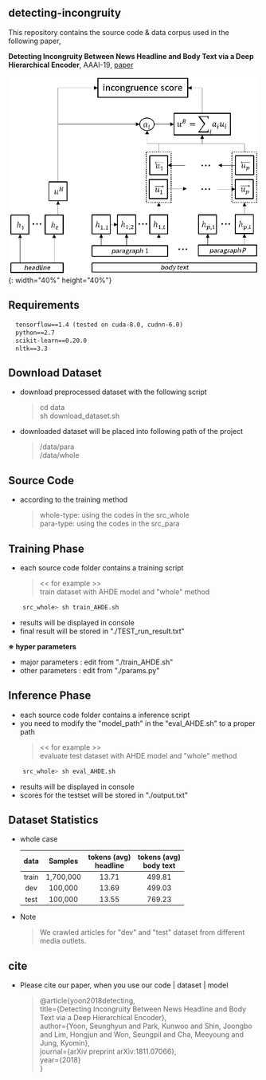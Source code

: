 detecting-incongruity
------------------------------------------------------------

This repository contains the source code & data corpus used in the following paper,

**Detecting Incongruity Between News Headline and Body Text via a Deep Hierarchical Encoder**, AAAI-19, <a href="https://arxiv.org/abs/1811.07066">paper</a>

![alt tag](./assets/AHDE.png){: width="40%" height="40%"}

Requirements
-------------
```
  tensorflow==1.4 (tested on cuda-8.0, cudnn-6.0)
  python==2.7
  scikit-learn==0.20.0
  nltk==3.3
```

Download Dataset
-------------
- download preprocessed dataset with the following script
	> cd data <br>
	> sh download_dataset.sh
- downloaded dataset will be placed into following path of the project
	>	/data/para <br>
	>	/data/whole


Source Code
-------------
- according to the training method
	 >	 whole-type: using the codes in the src_whole <br>
	 >	 para-type: using the codes in the src_para <br>



Training Phase
-------------
- each source code folder contains a training script
	> << for example >> <br>
	> train dataset with AHDE model and "whole" method <br>
```bash
	src_whole> sh train_AHDE.sh
```
- results will be displayed in console <br>
- final result will be stored in "./TEST_run_result.txt" <br>


<space>**※ hyper parameters**
- major parameters : edit from "./train_AHDE.sh" <br>
- other parameters : edit from "./params.py"


Inference Phase
-------------
- each source code folder contains a inference script
- you need to modify the "model_path" in the "eval_AHDE.sh" to a proper path
	> << for example >> <br>
	> evaluate test dataset with AHDE model and "whole" method <br>
```bash
	src_whole> sh eval_AHDE.sh
```
- results will be displayed in console <br>
- scores for the testset will be stored in "./output.txt" <br>



Dataset Statistics
-------------
* whole case <br>

  | data  |  Samples  | tokens (avg)<br> headline| tokens (avg) <br> body text |
  |:-----:|:---------:|:------------:|:---------:|
  | train | 1,700,000 |        13.71 |    499.81 |
  |  dev  |   100,000 |        13.69 |    499.03 |
  |  test |   100,000 |        13.55 |    769.23 |

* Note <br>
	> We crawled articles for "dev" and "test" dataset from different media outlets. <br>




cite
-------------
- Please cite our paper, when you use our code | dataset | model

  >	@article{yoon2018detecting, <br>
  >		title={Detecting Incongruity Between News Headline and Body Text via a Deep Hierarchical Encoder}, <br>
  >		author={Yoon, Seunghyun and Park, Kunwoo and Shin, Joongbo and Lim, Hongjun and Won, Seungpil and Cha, Meeyoung and Jung, Kyomin}, <br>
  >		journal={arXiv preprint arXiv:1811.07066}, <br>
  >		year={2018} <br>
  >		}

